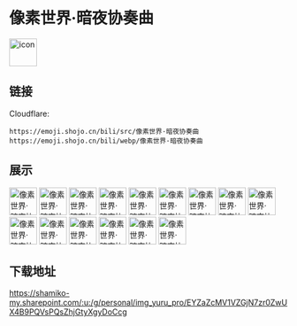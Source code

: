 # 像素世界·暗夜协奏曲
<img src="https://emoji.shojo.cn/bili/src/像素世界·暗夜协奏曲/icon.png" width="50" height="50" alt="icon">

## 链接
Cloudflare:
```
https://emoji.shojo.cn/bili/src/像素世界·暗夜协奏曲
https://emoji.shojo.cn/bili/webp/像素世界·暗夜协奏曲
```
## 展示
<img src="https://emoji.shojo.cn/bili/src/像素世界·暗夜协奏曲/像素世界·暗夜协奏曲-猫猫探头.png" width="50" height="50" alt="像素世界·暗夜协奏曲-猫猫探头">
<img src="https://emoji.shojo.cn/bili/src/像素世界·暗夜协奏曲/像素世界·暗夜协奏曲-叉腰.png" width="50" height="50" alt="像素世界·暗夜协奏曲-叉腰">
<img src="https://emoji.shojo.cn/bili/src/像素世界·暗夜协奏曲/像素世界·暗夜协奏曲-别急.png" width="50" height="50" alt="像素世界·暗夜协奏曲-别急">
<img src="https://emoji.shojo.cn/bili/src/像素世界·暗夜协奏曲/像素世界·暗夜协奏曲-急急急.png" width="50" height="50" alt="像素世界·暗夜协奏曲-急急急">
<img src="https://emoji.shojo.cn/bili/src/像素世界·暗夜协奏曲/像素世界·暗夜协奏曲-流汗黄豆.png" width="50" height="50" alt="像素世界·暗夜协奏曲-流汗黄豆">
<img src="https://emoji.shojo.cn/bili/src/像素世界·暗夜协奏曲/像素世界·暗夜协奏曲-呜哇.png" width="50" height="50" alt="像素世界·暗夜协奏曲-呜哇">
<img src="https://emoji.shojo.cn/bili/src/像素世界·暗夜协奏曲/像素世界·暗夜协奏曲-许愿.png" width="50" height="50" alt="像素世界·暗夜协奏曲-许愿">
<img src="https://emoji.shojo.cn/bili/src/像素世界·暗夜协奏曲/像素世界·暗夜协奏曲-中！.png" width="50" height="50" alt="像素世界·暗夜协奏曲-中！">
<img src="https://emoji.shojo.cn/bili/src/像素世界·暗夜协奏曲/像素世界·暗夜协奏曲-哇库哇库.png" width="50" height="50" alt="像素世界·暗夜协奏曲-哇库哇库">
<img src="https://emoji.shojo.cn/bili/src/像素世界·暗夜协奏曲/像素世界·暗夜协奏曲-ok捏.png" width="50" height="50" alt="像素世界·暗夜协奏曲-ok捏">
<img src="https://emoji.shojo.cn/bili/src/像素世界·暗夜协奏曲/像素世界·暗夜协奏曲-啾.png" width="50" height="50" alt="像素世界·暗夜协奏曲-啾">
<img src="https://emoji.shojo.cn/bili/src/像素世界·暗夜协奏曲/像素世界·暗夜协奏曲-偷笑.png" width="50" height="50" alt="像素世界·暗夜协奏曲-偷笑">
<img src="https://emoji.shojo.cn/bili/src/像素世界·暗夜协奏曲/像素世界·暗夜协奏曲-大迷惑.png" width="50" height="50" alt="像素世界·暗夜协奏曲-大迷惑">
<img src="https://emoji.shojo.cn/bili/src/像素世界·暗夜协奏曲/像素世界·暗夜协奏曲-给你一拳.png" width="50" height="50" alt="像素世界·暗夜协奏曲-给你一拳">
<img src="https://emoji.shojo.cn/bili/src/像素世界·暗夜协奏曲/像素世界·暗夜协奏曲-优雅.png" width="50" height="50" alt="像素世界·暗夜协奏曲-优雅">

## 下载地址

https://shamiko-my.sharepoint.com/:u:/g/personal/img_yuru_pro/EYZaZcMV1VZGjN7zr0ZwUX4B9PQVsPQsZhjGtyXgyDoCcg